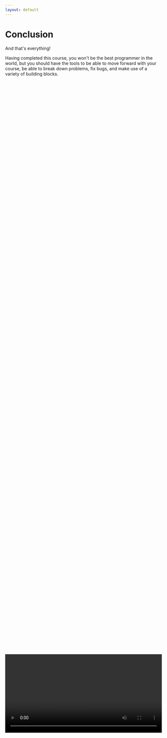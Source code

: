 ```yaml
---
layout: default
---
```


<h1>Conclusion</h1>
And that's everything!

Having completed this course, you won't be the best programmer in the world, but you should have the tools to be able to move forward with your course, be able to break down problems, fix bugs, and make use of a variety of building blocks.

<br>
<div style="display: flex; justify-content: center; align-items: center; height: 100%;">
  <video width="600" controls style="max-width: 100%;">
    <source src="{{ site.baseurl }}/Videos/Conclusion.mp4" type="video/mp4">
    Your browser does not support the video tag.
  </video>
</div>
<br>


<br>
<h2>Summary</h2>
Well done for completing this course! If you haven't, make sure to explore all of the areas of this site that aren't in the main chapters, for anything else you might want to know!

<br>
<br>
<br>
